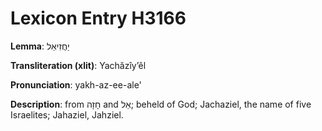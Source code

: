 # Lexicon Entry H3166

**Lemma**: יַחֲזִיאֵל

**Transliteration (xlit)**: Yachăzîyʼêl

**Pronunciation**: yakh-az-ee-ale'

**Description**:
from חָזָה and אֵל; beheld of God; Jachaziel, the name of five Israelites; Jahaziel, Jahziel.
